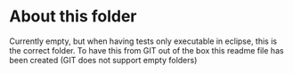 About this folder
=================

Currently empty, but when having tests only executable in eclipse, this is the correct folder.
To have this from GIT out of the box this readme file has been created 
(GIT does not support empty folders)